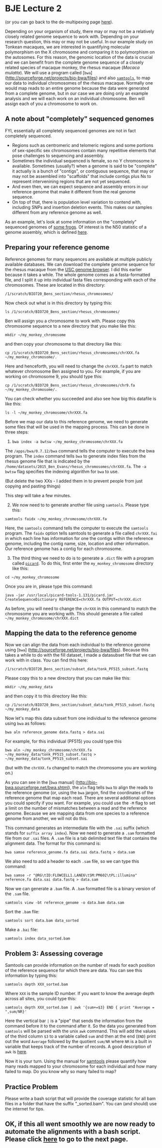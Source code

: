# BJE Lecture 2

(or you can go back to the de-multipexing page [here](https://github.com/evansbenj/BIO720/blob/master/1_Lecture_1.md)).

Depending on your organism of study, there may or may not be a relatively closely related genome sequence to work with.  Depending on your research question, this may or may not be useful.  In our example study on Tonkean macaques, we are  interested in quantifying molecular polymorphism on the X chromosome and comparing it to polymorphism on the autosomes.  For this reason, the genomic location of the data is crucial and we can benefit from the complete genome sequence of a closely related species of macaque monkey, the rhesus macaque (*Macaca mulatta*).  We will use a program called [`bwa`] (http://sourceforge.net/projects/bio-bwa/files) and also [`samtools`](http://samtools.sourceforge.net/), to map our data to individual chromosomes of the rhesus macaque.  Normally one would map reads to an entire genome because the data were generated from a complete genome, but in our case we are doing only an example analysis and we will each work on an individual chromosome. Ben will assign each of you a chromosome to work on.

## A note about "completely" sequenced genomes

FYI, essentially all completely sequenced genomes are not in fact completely sequenced.  
- Regions such as centromeric and telomeric regions and some portions of sex-specific sex chromosomes contain many repetitive elements that pose challenges to sequencing and assembly.  
- Sometimes the individual sequenced is female, so no Y chromosome is available.  Sometimes (usually?) when a genome is said to be "complete" it actually is a bunch of "contigs", or contiguous sequence, that may or may not be assembled into "scaffolds" that include contigs plus Ns to represent intervenining regions that are not yet sequenced.  
- And even then, we can expect sequence and assembly errors in our reference genome that make it different from the real genome sequence.  
- On top of that, there is population level variation to contend with, including SNPs and insertion deletion events.  This makes our samples different from any reference genome as well.

As an example, let's look at some information on the "completely" sequenced genomes of [some frogs](http://www.xenbase.org/other/static/ftpDatafiles.jsp).  Of interest is the N50 statistic of a genome assembly, which is defined [here](https://en.wikipedia.org/wiki/N50_statistic).

## Preparing your reference genome

Reference genomes for many sequences are available at multiple publicly available databases.  We can download the complete genome sequence for the rhesus macaque from the [USC genome browser](http://hgdownload.cse.ucsc.edu/downloads.html#rhesus).  I did this earlier because it takes a while.  The whole genome comes as a fasta-formatted file, and I split it up into individual fasta files corresponding with each of the chromosomes.  These are located in this directory:

`/1/scratch/BIO720_Bens_section/rhesus_chromosomes/`

Now check out what is in this directory by typing this:

`ls /1/scratch/BIO720_Bens_section/rhesus_chromosomes/`

Ben will assign you a chromosome to work with.  Please copy this chromosome sequence to a new directory that you make like this:

`mkdir ~/my_monkey_chromosome`

and then copy your chromosome to that directory like this:

`cp /1/scratch/BIO720_Bens_section/rhesus_chromosomes/chrXXX.fa ~/my_monkey_chromosome/.` 

Here and henceforth, you will need to change the `chrXXX.fa` part to match whatever chromosome Ben assigned to you.  For example, if you are working on chromosome 9, you should type this:

`cp /1/scratch/BIO720_Bens_section/rhesus_chromosomes/chr9.fa ~/my_monkey_chromosome/.` 

You can check whether you succeeded and also see how big this datafile is like this:

`ls -l ~/my_monkey_chromosome/chrXXX.fa` 

Before we map our data to this reference genome, we need to generate some files that will be used in the mapping process.  This can be done in three steps:

1. `bwa index -a bwtsw ~/my_monkey_chromosome/chrXXX.fa`

  The `/apps/bwa/0.7.12/bwa` command tells the computer to execute the bwa program.  The `index` command tells `bwa` to generate index files from the rhesus genome file that is indicated by the `/home/datasets/2015_Ben_Evans/rhesus_chromosomes/chrXXX.fa`. The `-a bwtsw` flag specifies the indexing algorithm for `bwa` to use.  
  
  (But delete the two XXs - I added them in to prevent people from just copying and pasting things)
  
  This step will take a few minutes.

2. We now need to to generate another file using `samtools`.  Please type this:

  `samtools faidx ~/my_monkey_chromosome/chrXXX.fa`

  Here, the `samtools` command tells the computer to execute the `samtools` program.  The `faidx` option tells samtools to generate a file called `chrXXX.fai` in which each line has information for one the contigs within the reference genome, including the contig name, size, location and other information.  Our reference genome has a contig for each chromosome.

3.  The third thing we need to do is to generate a `.dict` file with a program called [`picard`](http://broadinstitute.github.io/picard/).  To do this, first enter the `my_monkey_chromosome` directory like this:

`cd ~/my_monkey_chromosome`

Once you are in, please type this command:

  `java -jar /usr/local/picard-tools-1.131/picard.jar CreateSequenceDictionary REFERENCE=chrXXX.fa OUTPUT=chrXXX.dict`

  As before, you will need to change the `chrXXX` in this command to match the chromosome you are working with.  This should generate a file called `~/my_monkey_chromosome/chrXXX.dict`

## Mapping the data to the reference genome

Now we can align the data from each individual to the reference genome using [`bwa`] (http://sourceforge.net/projects/bio-bwa/files). Because this takes a while to do with the fill dataset, I made a datasubset file that we can work with in class. You can find this here:  

`/1/scratch/BIO720_Bens_section/subset_data/tonk_PF515_subset.fastq`

Please copy this to a new directory that you can make like this:

`mkdir ~/my_monkey_data`

and then copy it to this directory like this:

`cp /1/scratch/BIO720_Bens_section/subset_data/tonk_PF515_subset.fastq ~/my_monkey_data`

Now let's map this data subset from one individual to the reference genome using `bwa` as follows:

`bwa aln reference_genome data.fastq > data.sai`

For example, for this individual (PF515) you could type this

`bwa aln ~/my_monkey_chromosome/chrXXX.fa ~/my_monkey_data/tonk_PF515_subset.fastq > ~/my_monkey_data/tonk_PF515_subset.sai`

(but with the `chrXXX.fa` changed to match the chromosome you are working on.)

As you can see in the [`bwa` manual] (http://bio-bwa.sourceforge.net/bwa.shtml), the `aln` flag tells `bwa` to align the reads to the reference genome (or, using the `bwa` jargon, find the coordinates of the reference genome that map each read. There are several additional options you could specify if you want.  For example, you could use the `-M` flag to set a limit on the number of mismatches between a read and the reference genome.  Because we are mapping data from one species to a reference genome from another, we will not do this.

This command generates an intermediate file with the `.sai` suffix (which stands for `suffix array index`). Now we need to generate a `.sam` formatted file from our `.sai` files.  A `.sam` file is a tab delimited text file that contains the alignment data.  The format for this command is:

`bwa samse reference_genome.fa data.sai data.fastq > data.sam`

We also need to add a header to each `.sam` file, so we can type this command:

`bwa samse -r "@RG\tID:FLOWCELL1.LANE6\tSM:PM602\tPL:illumina" reference.fa data.sai data.fastq > data.sam`

Now we can generate a `.bam` file.  A `.bam` formatted file is a binary version of the `.sam` file.

`samtools view -bt reference_genome -o data.bam data.sam`

Sort the `.bam` file:

`samtools sort data.bam data_sorted`

Make a `.bai` file:

`samtools index data_sorted.bam`

## Problem 3: Assessing coverage

Samtools can provide information on the number of reads for each position of the reference sequence for which there are data.  You can see this information by typing this:

`samtools depth XXX_sorted.bam`

Where `XXX` is the sample ID number.  If you want to know the average depth across all sites, you could type this:

`samtools depth XXX_sorted.bam | awk '{sum+=$3} END { print "Average = ",sum/NR}'`

Here the vertical bar `|` is a "pipe" that sends the information from the command before it to the command after it.  So the data you generated from `samtools` will be parsed with the unix `awk` command.  This will add the values of the third column `$3` to a variable called `sum` and then at the end (`END`) print out the word `Average` followed by the quotient `sum/NR` where `NR` is a built in variable that keeps track of the number of records.  A good description of `awk` is [here](http://www.folkstalk.com/2011/12/good-examples-of-awk-command-in-unix.html).

Now it is your turn.  Using the manual for [samtools](http://www.htslib.org/doc/samtools-0.1.19.html) please quantify how many reads mapped to your chromosome for each individual and how many failed to map.  Do you know why so many failed to map?

## Practice Problem

Please write a bash script that will provide the coverage statistic for all bam files in a folder that have the suffix "_sorted.bam".  You can (and should) use the internet for tips.

## OK, if this all went smoothly we are now ready to automate the alignments with a bash script.  Please click [here](https://github.com/evansbenj/BIO720/blob/master/3_Lecture_3_Automating_alignment_with_bash.md) to go to the next page.
